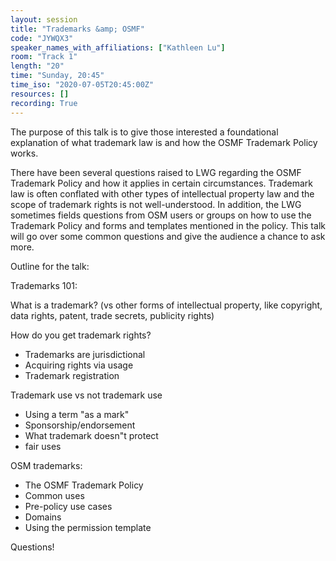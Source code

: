 ```yaml
---
layout: session
title: "Trademarks &amp; OSMF"
code: "JYWQX3"
speaker_names_with_affiliations: ["Kathleen Lu"]
room: "Track 1"
length: "20"
time: "Sunday, 20:45"
time_iso: "2020-07-05T20:45:00Z"
resources: []
recording: True
---
```

The purpose of this talk is to give those interested a foundational explanation of what trademark law is and how the OSMF Trademark Policy works. 

There have been several questions raised to LWG regarding the OSMF Trademark Policy and how it applies in certain circumstances. Trademark law is often conflated with other types of intellectual property law and the scope of trademark rights is not well-understood.  In addition, the LWG sometimes fields questions from OSM users or groups on how to use the Trademark Policy and forms and templates mentioned in the policy. This talk will go over some common questions and give the audience a chance to ask more.   

Outline for the talk:

Trademarks 101:

What is a trademark? (vs other forms of intellectual property, like copyright, data rights, patent, trade secrets, publicity rights)

How do you get trademark rights?
 - Trademarks are jurisdictional
 - Acquiring rights via usage
 - Trademark registration

Trademark use vs not trademark use
 - Using a term &#34;as a mark&#34;
 - Sponsorship/endorsement
 - What trademark doesn"t protect
 - fair uses

OSM trademarks:
 - The OSMF Trademark Policy
 - Common uses
 - Pre-policy use cases
 - Domains
 - Using the permission template

Questions!

